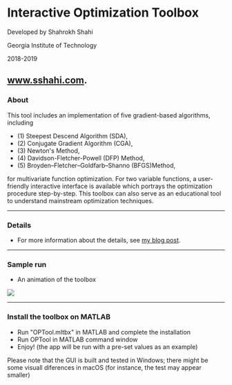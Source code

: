 # Interactive Optimization Toolbox

Developed by Shahrokh Shahi

Georgia Institute of Technology

2018-2019

<a href="https://www.sshahi.com/" target="_blank">www.sshahi.com</a>.
----
### About

This tool includes an implementation of five gradient-based algorithms, including 

*    (1) Steepest Descend Algorithm (SDA),
*    (2) Conjugate Gradient Algorithm (CGA),
*    (3) Newton's Method,
*    (4) Davidson-Fletcher-Powell (DFP) Method,
*    (5) Broyden–Fletcher–Goldfarb–Shanno (BFGS)Method,

for multivariate function optimization. For two variable functions, a user-friendly interactive interface is available which portrays the optimization procedure step-by-step. 
This toolbox can also serve as an educational tool to understand mainstream optimization techniques. 

----

### Details

* For more information about the details, see <a href="https://www.sshahi.com/projects/tlbx-2-opt/" target="_blank">my blog post</a>.

----

### Sample run

* An animation of the toolbox

![](img/opt_toolbox.gif)

----

### Install the toolbox on MATLAB
- Run "OPTool.mltbx" in MATLAB and complete the installation
- Run OPTool in MATLAB command window
- Enjoy! (the app will be run with a pre-set values as an example)


Please note that the GUI is built and tested in Windows; there might be some visuall diferences in macOS (for instance, the test may appear smaller)
